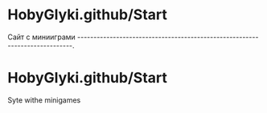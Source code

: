 # HobyGlyki.github/Start
Сайт с минииграми
----------------------------------------------------------------------------.
# HobyGlyki.github/Start
Syte withe minigames
